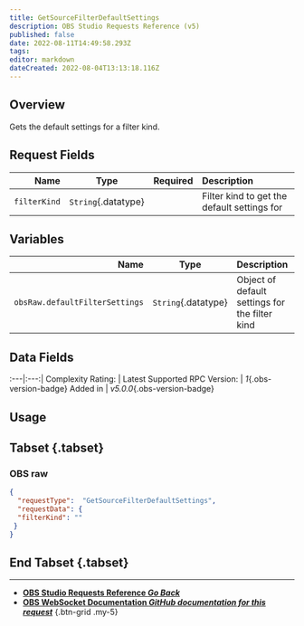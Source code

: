 ```yaml
---
title: GetSourceFilterDefaultSettings
description: OBS Studio Requests Reference (v5)
published: false
date: 2022-08-11T14:49:58.293Z
tags: 
editor: markdown
dateCreated: 2022-08-04T13:13:18.116Z
---
```


## Overview
Gets the default settings for a filter kind.

## Request Fields
Name | Type | Required| Description |
----:|:----:|:-------:|:------------|
`filterKind` | `String`{.datatype} | <i class="mdi mdi-check-bold"></i> | Filter kind to get the default settings for

## Variables
Name | Type | Description | 
----:|:---------:|:------------|
`obsRaw.defaultFilterSettings` | `String`{.datatype} | Object of default settings for the filter kind

## Data Fields
:---|:---:|
Complexity Rating: | <span class="stars stars--3"></span>
Latest Supported RPC Version: | *1*{.obs-version-badge}
Added in | *v5.0.0*{.obs-version-badge}

## Usage
## Tabset {.tabset}
### OBS raw
```json
{
  "requestType":  "GetSourceFilterDefaultSettings",
  "requestData": {
  "filterKind": ""
 }
}
```
## End Tabset {.tabset}

---

- [<i class="mdi mdi-chevron-left"></i>**OBS Studio Requests Reference *Go Back***](/en/Broadcasters/OBS/Requests)
- [<i class="mdi mdi-github"></i> **OBS WebSocket Documentation *GitHub documentation for this request***](https://github.com/obsproject/obs-websocket/blob/master/docs/generated/protocol.md#getsourcefilterdefaultsettings)
{.btn-grid .my-5}